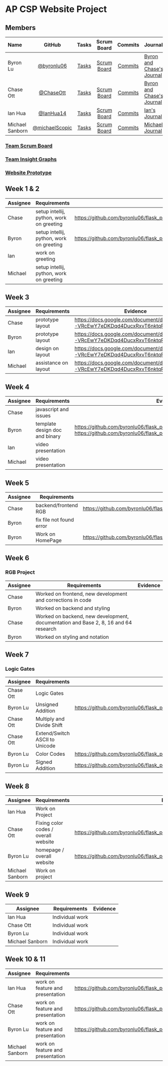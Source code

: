 # AP CSP Website Project

## Members
| Name| GitHub      | Tasks         | Scrum Board   | Commits       | Journal |
|    :---     |    :----:   |     :---:     | :---:         | :---:         |   :---        |
| Byron Lu      |       [@byronlu06](https://github.com/byronlu06)      |       [Tasks](https://github.com/byronlu06/flask_portfolio/issues)      |        [Scrum Board](https://github.com/byronlu06/flask_portfolio/projects/1)     |      [Commits](https://github.com/byronlu06/flask_portfolio/commits/main?author=byronlu06)        |      [Byron and Chase's Journal](https://docs.google.com/document/d/1hiMOqhQTmJGTgKJEy1R_7JWktAQJBVpXeyeKn1s1P54/edit)     |
| Chase Ott     |       [@ChaseOtt](https://github.com/ChaseOtt)        |       [Tasks](https://github.com/byronlu06/flask_portfolio/issues)        |        [Scrum Board](https://github.com/byronlu06/flask_portfolio/projects/1)     |       [Commits](https://github.com/byronlu06/flask_portfolio/commits/main?author=ChaseOtt)      |        [Byron and Chase's Journal](https://docs.google.com/document/d/1hiMOqhQTmJGTgKJEy1R_7JWktAQJBVpXeyeKn1s1P54/edit)      |
| Ian Hua       |       [@IanHua14](https://github.com/IanHua14)        |       [Tasks](https://github.com/byronlu06/flask_portfolio/issues)        |        [Scrum Board](https://github.com/byronlu06/flask_portfolio/projects/1)     |      [Commits](https://github.com/byronlu06/flask_portfolio/commits/main?author=IanHua14)     |       [Ian's Journal](https://docs.google.com/document/d/1LyGa4e3WyeublzA5xwowL1aHKP0PfnImbKf3UBsEHR4/edit)      |
| Michael Sanborn        |       [@michaelScopic](https://github.com/michaelScopic)      |       [Tasks](https://github.com/byronlu06/flask_portfolio/issues)      |        [Scrum Board](https://github.com/byronlu06/flask_portfolio/projects/1)     |       [Commits](https://github.com/byronlu06/flask_portfolio/commits/main?author=michaelScopic)        |      [Michael's Journal](https://docs.google.com)     |

### [Team Scrum Board](https://github.com/byronlu06/flask_portfolio/projects/1)
### [Team Insight Graphs](https://github.com/byronlu06/flask_portfolio/graphs/contributors)
### [Website Prototype](https://www.figma.com/file/2Be2nAm0tM2Fkvxm0iZiVR/Website-Prototype?node-id=0%3A1)
## Week 1 & 2

| Assignee | Requirements             | Evidence                                                                                                |
| -------- | ------------------------ | ------------------------------------------------------------------------------------------------------- |
| Chase | setup intellij, python, work on greeting   | https://github.com/byronlu06/flask_portfolio/blob/main/templates/ChaseHomepage.html |
| Byron      | setup intellij, python, work on greeting|    https://github.com/byronlu06/flask_portfolio/blob/main/templates/byronhomepage.html                                                                                          |
| Ian   |   work on greeting     |  |
| Michael   |  setup intellij, python, work on greeting     |  |

## Week 3

| Assignee | Requirements             | Evidence                                                                                                |
| -------- | ------------------------ | ------------------------------------------------------------------------------------------------------- |
| Chase | prototype layout    |  https://docs.google.com/document/d/1z49w00x3-VRcEwY7eDKDqd4DucxRxvT6nktqPxquRo0/edit
| Byron      | prototype layout |    https://docs.google.com/document/d/1z49w00x3-VRcEwY7eDKDqd4DucxRxvT6nktqPxquRo0/edit                                                                                          
| Ian   |   design on layout       |  https://docs.google.com/document/d/1z49w00x3-VRcEwY7eDKDqd4DucxRxvT6nktqPxquRo0/edit
| Michael   |  assistance on layout     |  https://docs.google.com/document/d/1z49w00x3-VRcEwY7eDKDqd4DucxRxvT6nktqPxquRo0/edit

## Week 4

| Assignee | Requirements             | Evidence                                                                                                |
| -------- | ------------------------ | ------------------------------------------------------------------------------------------------------- |
| Chase | javascript and issues    |  |
| Byron      | template design doc and binary |  https://github.com/byronlu06/flask_portfolio/blob/main/templates/binary.html https://github.com/byronlu06/flask_portfolio/blob/main/templates/binary2.html                                                                                            |
| Ian   |   video presentation       |  |
| Michael   |  video presentation      |  |

## Week 5

| Assignee | Requirements             | Evidence                                                                                                |
| -------- | ------------------------ | ------------------------------------------------------------------------------------------------------- |
| Chase | backend/frontend RGB     | https://github.com/byronlu06/flask_portfolio/blob/main/templates/rgb.html |
| Byron      | fix file not found error |                                                                                              |
| Byron    | Work on HomePage         | https://github.com/byronlu06/flask_portfolio/blob/main/templates/Homepages.html |


## Week 6

### RGB Project

| Assignee | Requirements                                                                        | Evidence                                                                                                                                                                                                                                                             |
| -------- | ----------------------------------------------------------------------------------- | -------------------------------------------------------------------------------------------------------------------------------------------------------------------------------------------------------------------------------------------------------------------- |
| Chase   | Worked on frontend, new development and corrections in code                         |                                                                                                                                                        |
| Byron    | Worked on backend and styling                                                       |                                                      |
| Chase   | Worked on backend, new development, documentation and Base 2, 8, 16 and 64 research |                                   |
| Byron   | Worked on styling and notation                                                |  |

 
## Week 7

### Logic Gates

| Assignee | Requirements                                                                        | Evidence                                                                                                                                                                                                                                                             |
| -------- | ----------------------------------------------------------------------------------- | -------------------------------------------------------------------------------------------------------------------------------------------------------------------------------------------------------------------------------------------------------------------- |
| Chase Ott    | Logic Gates    |                                                                                                                                                                 |
| Byron Lu     | Unsigned Addition       |  https://github.com/byronlu06/flask_portfolio/blob/main/templates/unsignedaddition.html                                                        |
| Chase Ott   | Multiply and Divide Shift |                                   |
| Chase Ott   | Extend/Switch ASCII to Unicode |  |
| Byron Lu | Color Codes | https://github.com/byronlu06/flask_portfolio/blob/main/templates/colorcodes.html |
| Byron Lu | Signed Addition | https://github.com/byronlu06/flask_portfolio/blob/main/templates/signedaddition.html |

## Week 8

| Assignee | Requirements | Evidence                                                                                                                                             
| -------- | --------------------------- | ------------------------- |
| Ian Hua    | Work on Project   |  |                   
| Chase Ott   | Fixing color codes / overall website | https://github.com/byronlu06/flask_portfolio/blob/main/templates/colorcodes.html |
| Byron Lu   | homepage / overall website | https://github.com/byronlu06/flask_portfolio/blob/main/templates/Homepages.html |
| Michael Sanborn | Work on project|  |

## Week 9

| Assignee | Requirements | Evidence                                                                                                                                             
| -------- | --------------------------- | ------------------------- |
| Ian Hua    |  Individual work  |  |                   
| Chase Ott   | Individual work | |
| Byron Lu   | Individual work | |
| Michael Sanborn | Individual work|  |

## Week 10 & 11 

| Assignee | Requirements | Evidence                                                                                                                                             
| -------- | --------------------------- | ------------------------- |
| Ian Hua    |  work on feature and presentation | https://github.com/byronlu06/flask_portfolio/blob/main/templates/Feature%203.html |                   
| Chase Ott   | work on feature and presentation  | https://github.com/byronlu06/flask_portfolio/blob/main/templates/Feature%201.html |
| Byron Lu   | work on feature and presentation  | https://github.com/byronlu06/flask_portfolio/blob/main/templates/Feature%202.html |
| Michael Sanborn | work on feature and presentation|  |
